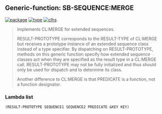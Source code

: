 ## Generic-function: SB-SEQUENCE:MERGE
[![package](https://img.shields.io/badge/Package-SB--SEQUENCE-5f9ea0.svg?style=social&colorA=999999)](../) [![type](https://img.shields.io/badge/Type-Generic--Function-5f9ea0.svg?style=social&colorA=999999)](../#generic-function) [![clhs](https://img.shields.io/badge/CLHS-MERGE-5f9ea0.svg?style=social&colorA=999999)](http://www.lispworks.com/documentation/HyperSpec/Body/f_merge.htm) 

> Implements CL:MERGE for extended sequences.
> 
> RESULT-PROTOTYPE corresponds to the RESULT-TYPE of CL:MERGE but
> receives a prototype instance of an extended sequence class
> instead of a type specifier. By dispatching on RESULT-PROTOTYPE,
> methods on this generic function specify how extended sequence
> classes act when they are specified as the result type in a
> CL:MERGE call. RESULT-PROTOTYPE may not be fully initialized and
> thus should only be used for dispatch and to determine its class.
> 
> Another difference to CL:MERGE is that PREDICATE is a function,
> not a function designator.

### Lambda list
```
(RESULT-PROTOTYPE SEQUENCE1 SEQUENCE2 PREDICATE &KEY KEY)
```
